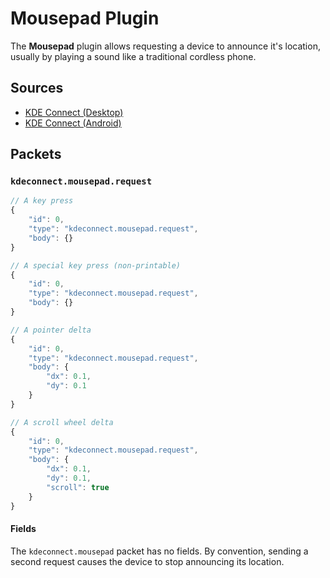 # Mousepad Plugin

The **Mousepad** plugin allows requesting a device to announce it's location,
usually by playing a sound like a traditional cordless phone.

## Sources

* [KDE Connect (Desktop)](https://invent.kde.org/network/kdeconnect-kde/tree/master/plugins/mousepad)
* [KDE Connect (Android)](https://invent.kde.org/network/kdeconnect-android/tree/master/src/org/kde/kdeconnect/Plugins/MousepadPlugin)

## Packets

### `kdeconnect.mousepad.request`

```js
// A key press
{
    "id": 0,
    "type": "kdeconnect.mousepad.request",
    "body": {}
}

// A special key press (non-printable)
{
    "id": 0,
    "type": "kdeconnect.mousepad.request",
    "body": {}
}

// A pointer delta
{
    "id": 0,
    "type": "kdeconnect.mousepad.request",
    "body": {
        "dx": 0.1,
        "dy": 0.1
    }
}

// A scroll wheel delta
{
    "id": 0,
    "type": "kdeconnect.mousepad.request",
    "body": {
        "dx": 0.1,
        "dy": 0.1,
        "scroll": true
    }
}
```

#### Fields

The `kdeconnect.mousepad` packet has no fields. By convention,
sending a second request causes the device to stop announcing its location.

